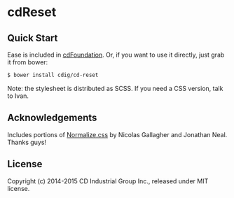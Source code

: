 # cdReset

## Quick Start

Ease is included in [cdFoundation](https://github.com/cdig/cd-foundation).
Or, if you want to use it directly, just grab it from bower:

```bash
$ bower install cdig/cd-reset
```

Note: the stylesheet is distributed as SCSS. If you need a CSS version, talk to Ivan.

## Acknowledgements

Includes portions of [Normalize.css](https://github.com/necolas/normalize.css) by Nicolas Gallagher and Jonathan Neal. Thanks guys!

## License

Copyright (c) 2014-2015 CD Industrial Group Inc., released under MIT license.
